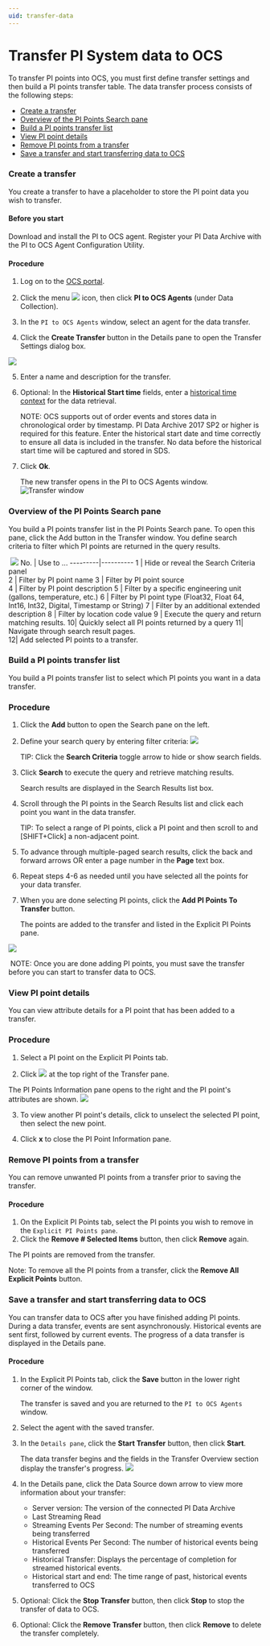 ```yaml
---
uid: transfer-data
---
```


# Transfer PI System data to OCS

To transfer PI points into OCS, you must first define transfer settings and then build a PI points transfer table. The data transfer process consists of the following steps:

* [Create a transfer](#create-a-transfer)
* [Overview of the PI Points Search pane](#overview-of-the-pi-points-search-pane)
* [Build a PI points transfer list](#build-a-pi-points-transfer-list)
* [View PI point details](#view-pi-point-details)
* [Remove PI points from a transfer](#remove-pi-points-from-a-transfer)
* [Save a transfer and start transferring data to OCS](#save-a-transfer-and-start-transferring-data-to-ocs)

### Create a transfer

You create a transfer to have a placeholder to store the PI point data you wish to transfer.

#### Before you start

Download and install the PI to OCS agent. Register your PI Data Archive with the PI to OCS Agent Configuration Utility.

#### Procedure

1. Log on to the [OCS portal](https://cloud.osisoft.com).

2. Click the menu ![ ](../../images/waffle-button.png) icon, then click **PI to OCS Agents** (under Data Collection).

3. In the `PI to OCS Agents` window, select an agent for the data transfer.

4. Click the **Create Transfer** button in the Details pane to open the Transfer Settings dialog box.

![ ](../../images/transfer-settings.png)

5. Enter a name and description for the transfer.

6. Optional: In the **Historical Start time** fields, enter a [historical time context](xref:overview-data-transfers) for the data retrieval.

   NOTE: OCS supports out of order events and stores data in chronological order by timestamp. PI Data Archive 2017 SP2 or higher is required for this feature. Enter the historical start date and time correctly to ensure all data is included in the transfer. No data before the historical start time will be captured and stored in SDS.

7. Click **Ok**.

   The new transfer opens in the PI to OCS Agents window.![Transfer window ](../../images/new-transfer.png)

### Overview of the PI Points Search pane

You build a PI points transfer list in the PI Points Search pane. To open this pane, click the Add button in the Transfer window.  You define search criteria to filter which PI points are returned in the query results.

​ ![ ](../../images/pi-pt-search-callouts.png)
No. | Use to ...
---------|----------
1   | Hide or reveal the Search Criteria panel  
2 | Filter by PI point name
3 | Filter by PI point source  
4 | Filter by PI point description
5 | Filter by a specific engineering unit (gallons, temperature, etc.)
6 | Filter by PI point type (Float32, Float 64, Int16, Int32, Digital, Timestamp or String)
7 | Filter by an additional extended description
8 | Filter by location code value
9 | Execute the query and return matching results.
10| Quickly select all PI points returned by a query
11| Navigate through search result pages.  
12| Add selected PI points to a transfer.

### Build a PI points transfer list

You build a PI points transfer list to select which PI points you want in a data transfer.

### Procedure

1. Click the **Add** button to open the Search pane on the left.

2. Define your search query by entering filter criteria:
   ![ ](../../images/query-table.png)

   TIP: Click the **Search Criteria** toggle arrow to hide or show search fields.

3. Click **Search** to execute the query and retrieve matching results.

   Search results are displayed in the Search Results list box.

4. Scroll through the PI points in the Search Results list and click each point you want in the data transfer.

   TIP: To select a range of PI points, click a PI point and then scroll to and [SHIFT+Click] a non-adjacent point.

5. To advance through multiple-paged search results, click the back and forward arrows OR enter a page number in the **Page** text box.

6. Repeat steps 4-6 as needed until you have selected all the points for your data transfer.

7. When you are done selecting PI points, click the **Add PI Points To Transfer** button.

   The points are added to the transfer and listed in the Explicit PI Points pane.

![ ](../../images/explicit-pi-pts-pane.png)

​ NOTE: Once you are done adding PI points, you must save the transfer before you can start to transfer data to OCS.

### View PI point details

You can view attribute details for a PI point that has been added to a transfer.

### Procedure

1. Select a PI point on the Explicit PI Points tab.

2. Click ![](../../images/view-details-btn.png) at the top right of the Transfer pane.

  The PI Points Information pane opens to the right and the PI point's attributes are shown.
    ![](../../images/view-details-pane.png)

3. To view another PI point's details, click to unselect the selected PI point, then select the new point.

4. Click **x** to close the PI Point Information pane.

### Remove PI points from a transfer

You can remove unwanted PI points from a transfer prior to saving the transfer.

#### Procedure

1. On the Explicit PI Points tab, select the PI points you wish to remove in the `Explicit PI Points pane`.
2. Click the **Remove # Selected Items** button, then click **Remove** again.

  The PI points are removed from the transfer.

  Note: To remove all the PI points from a transfer, click the **Remove All Explicit Points** button.

### Save a transfer and start transferring data to OCS

You can transfer data to OCS after you have finished adding PI points.  During a data transfer, events are sent asynchronously. Historical events are sent first, followed by current events.  The progress of a data transfer is displayed in the Details pane.  

#### Procedure

1. In the Explicit PI Points tab, click the **Save** button in the lower right corner of the window.

   The transfer is saved and you are returned to the `PI to OCS Agents` window.

2. Select the agent with the saved transfer.

3. In the `Details pane`, click the **Start Transfer** button, then click **Start**.

   The data transfer begins and the fields in the Transfer Overview section display the transfer's progress.
![](../../images/transfer-details.png)

4. In the Details pane, click the Data Source down arrow to view more information about your transfer:

   * Server version: The version of the connected PI Data Archive
   * Last Streaming Read
   * Streaming Events Per Second: The number of streaming events being transferred
   * Historical Events Per Second: The number of historical events being transferred
   * Historical Transfer: Displays the percentage of completion for streamed historical events.
   * Historical start and end: The time range of past, historical events transferred to OCS

5. Optional: Click the **Stop Transfer** button, then click **Stop** to stop the transfer of data to OCS.

6. Optional: Click the **Remove Transfer** button, then click **Remove** to delete the transfer completely.
